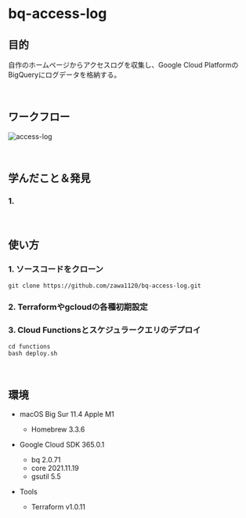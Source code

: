 # bq-access-log

## 目的
自作のホームページからアクセスログを収集し、Google Cloud PlatformのBigQueryにログデータを格納する。

</br>

## ワークフロー
![access-log](https://user-images.githubusercontent.com/58725085/172890313-c67c9d30-7186-41da-9eb0-d87831039ce9.png)

</br>

## 学んだこと＆発見
### 1.

</br>

## 使い方
### 1. ソースコードをクローン
```
git clone https://github.com/zawa1120/bq-access-log.git
```

### 2. Terraformやgcloudの各種初期設定

### 3. Cloud Functionsとスケジュラークエリのデプロイ
```
cd functions
bash deploy.sh
```

</br>

## 環境
- macOS Big Sur 11.4 Apple M1
  - Homebrew 3.3.6

- Google Cloud SDK 365.0.1
  - bq 2.0.71
  - core 2021.11.19
  - gsutil 5.5

- Tools
  - Terraform v1.0.11
